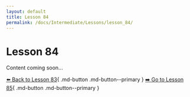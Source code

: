 ```yaml
---
layout: default
title: Lesson 84
permalink: /docs/Intermediate/Lessons/lesson_84/
---
```


# Lesson 84

Content coming soon...

[⬅️ Back to Lesson 83](lesson_83.md){ .md-button .md-button--primary }  [➡️ Go to Lesson 85](lesson_85.md){ .md-button .md-button--primary }
